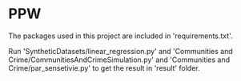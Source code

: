 # PPW

The packages used in this project are included in 'requirements.txt'.

Run 'SyntheticDatasets/linear_regression.py' and 'Communities and Crime/CommunitiesAndCrimeSimulation.py' and 'Communities and Crime/par_sensetivie.py' to get the result in 'result' folder.